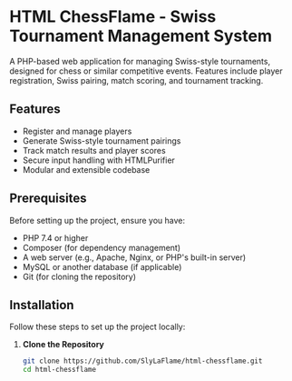 # HTML ChessFlame - Swiss Tournament Management System

A PHP-based web application for managing Swiss-style tournaments, designed for chess or similar competitive events. Features include player registration, Swiss pairing, match scoring, and tournament tracking.

## Features
- Register and manage players
- Generate Swiss-style tournament pairings
- Track match results and player scores
- Secure input handling with HTMLPurifier
- Modular and extensible codebase

## Prerequisites
Before setting up the project, ensure you have:
- PHP 7.4 or higher
- Composer (for dependency management)
- A web server (e.g., Apache, Nginx, or PHP's built-in server)
- MySQL or another database (if applicable)
- Git (for cloning the repository)

## Installation
Follow these steps to set up the project locally:

1. **Clone the Repository**
   ```bash
   git clone https://github.com/SlyLaFlame/html-chessflame.git
   cd html-chessflame